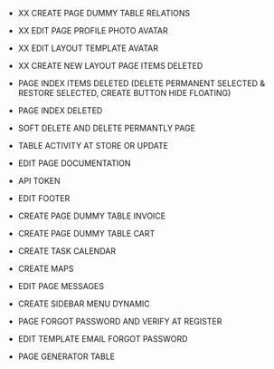 - XX CREATE PAGE DUMMY TABLE RELATIONS
- XX EDIT PAGE PROFILE PHOTO AVATAR
- XX EDIT LAYOUT TEMPLATE AVATAR
- XX CREATE NEW LAYOUT PAGE ITEMS DELETED

- PAGE INDEX ITEMS DELETED (DELETE PERMANENT SELECTED & RESTORE SELECTED, CREATE BUTTON HIDE FLOATING)
- PAGE INDEX DELETED
- SOFT DELETE AND DELETE PERMANTLY PAGE
- TABLE ACTIVITY AT STORE OR UPDATE
- EDIT PAGE DOCUMENTATION
- API TOKEN
- EDIT FOOTER
- CREATE PAGE DUMMY TABLE INVOICE
- CREATE PAGE DUMMY TABLE CART

- CREATE TASK CALENDAR
- CREATE MAPS
- EDIT PAGE MESSAGES
- CREATE SIDEBAR MENU DYNAMIC
- PAGE FORGOT PASSWORD AND VERIFY AT REGISTER
- EDIT TEMPLATE EMAIL FORGOT PASSWORD

- PAGE GENERATOR TABLE
